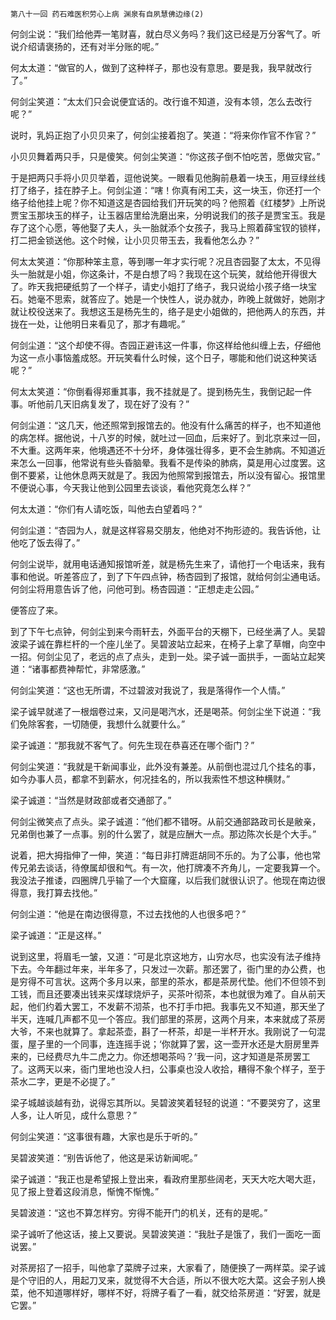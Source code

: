     第八十一回 药石难医积劳心上病 渊泉有自夙慧佛边缘(2) 

   何剑尘说：“我们给他弄一笔财喜，就白尽义务吗？我们这已经是万分客气了。听说介绍请褒扬的，还有对半分账的呢。”

   何太太道：“做官的人，做到了这种样子，那也没有意思。要是我，我早就改行了。”

   何剑尘笑道：“太太们只会说便宜话的。改行谁不知道，没有本领，怎么去改行呢？”

   说时，乳妈正抱了小贝贝来了，何剑尘接着抱了。笑道：“将来你作官不作官？”

   小贝贝舞着两只手，只是傻笑。何剑尘笑道：“你这孩子倒不怕吃苦，愿做灾官。”

   于是把两只手将小贝贝举着，逗他说笑。一眼看见他胸前悬着一块玉，用豆绿丝线打了络子，挂在脖子上。何剑尘道：“嗐！你真有闲工夫，这一块玉，你还打一个络子给他挂上呢？你不知道这是杏园给我们开玩笑的吗？他照着《红楼梦》上所说贾宝玉那块玉的样子，让玉器店里给洗磨出来，分明说我们的孩子是贾宝玉。我是存了这个心愿，等他娶了夫人，头一胎就添个女孩子，我马上照着薛宝钗的锁样，打二把金锁送他。这个时候，让小贝贝带玉去，我看他怎么办？”

   何太太笑道：“你那种笨主意，等到哪一年才实行呢？况且杏园娶了太太，不见得头一胎就是小姐，你这条计，不是白想了吗？我现在这个玩笑，就给他开得很大了。昨天我把硬纸剪了一个样子，请史小姐打了络子，我只说给小孩子络一块宝石。她毫不思索，就答应了。她是一个快性人，说办就办，昨晚上就做好，她刚才就让校役送来了。我想这玉是杨先生的，络子是史小姐做的，把他两人的东西，并拢在一处，让他明日来看见了，那才有趣呢。”

   何剑尘道：“这个却使不得。杏园正避讳这一件事，你这样给他纠缠上去，仔细他为这一点小事恼羞成怒。开玩笑看什么时候，这个日子，哪能和他们说这种笑话呢？”

   何太太笑道：“你倒看得郑重其事，我不挂就是了。提到杨先生，我倒记起一件事。听他前几天旧病复发了，现在好了没有？”

   何剑尘道：“这几天，他还照常到报馆去的。他没有什么痛苦的样子，也不知道他的病怎样。据他说，十八岁的时候，就吐过一回血，后来好了。到北京来过一回，不大重。这两年来，他境遇还不十分坏，身体强壮得多，更不会生肺病。不知道近来怎么一回事，他常说有些头昏脑晕。我看不是传染的肺病，莫是用心过度罢。这倒不要紧，让他休息两天就是了。我因为他照常到报馆去，所以没有留心。报馆里不便说心事，今天我让他到公园里去谈谈，看他究竟怎么样？”

   何太太道：“你们有人请吃饭，叫他去白望着吗？”

   何剑尘道：“杏园为人，就是这样容易交朋友，他绝对不拘形迹的。我告诉他，让他吃了饭去得了。”

   何剑尘说毕，就用电话通知报馆听差，就是杨先生来了，请他打一个电话来，我有事和他说。听差答应了，到了下午四点钟，杨杏园到了报馆，就给何剑尘通电话。何剑尘将用意告诉了他，问他可到。杨杏园道：“正想走走公园。”

   便答应了来。

   到了下午七点钟，何剑尘到来今雨轩去，外面平台的天棚下，已经坐满了人。吴碧波梁子诚在靠栏杆的一个座儿坐了。吴碧波站立起来，在椅子上拿了草帽，向空中一招。何剑尘见了，老远的点了点头，走到一处。梁子诚一面拱手，一面站立起笑道：“诸事都费神帮忙，非常感激。”

   何剑尘笑道：“这也无所谓，不过碧波对我说了，我是落得作一个人情。”

   梁子诚早就递了一根烟卷过来，又问是喝汽水，还是喝茶。何剑尘坐下说道：“我们免除客套，一切随便，我想什么就要什么。”

   梁子诚道：“那我就不客气了。何先生现在恭喜还在哪个衙门？”

   何剑尘笑道：“我就是干新闻事业，此外没有兼差。从前倒也混过几个挂名的事，如今办事人员，都拿不到薪水，何况挂名的，所以我索性不想这种横财。”

   梁子诚道：“当然是财政部或者交通部了。”

   何剑尘微笑点了点头。梁子诚道：“他们都不错呀。从前交通部路政司长是敝亲，兄弟倒也兼了一点事。别的什么罢了，就是应酬大一点。那边陈次长是个大手。”

   说着，把大拇指伸了一伸，笑道：“每日非打牌逛胡同不乐的。为了公事，他也常传兄弟去谈话，待僚属却很和气。有一次，他打牌凑不齐角儿，一定要我算一个。我没法子推诿，四圈牌几乎输了一个大窟窿，以后我们就很认识了。他现在南边很得意，我打算去找他。”

   何剑尘道：“他是在南边很得意，不过去找他的人也很多吧？”

   梁子诚道：“正是这样。”

   说到这里，将眉毛一皱，又道：“可是北京这地方，山穷水尽，也实没有法子维持下去。今年翻过年来，半年多了，只发过一次薪。那还罢了，衙门里的办公费，也是穷得不可言状。这两个多月以来，部里的茶水，都是茶房代垫。他们不但领不到工钱，而且还要凑出钱来买煤球烧炉子，买茶叶彻茶，本也就很为难了。自从前天起，他们约着大罢工，不发薪不沏茶，也不打手巾把。我事先又不知道，那天坐了半天，连喊几声都不见一个答应。我们部里的茶房，这两个月来，本来就成了茶房大爷，不来也就算了。拿起茶壶，斟了一杯茶，却是一半杯开水。我刚说了一句混蛋，屋子里的一个同事，连连摇手说；‘你就算了罢，这一壶开水还是大厨房里弄来的，已经费尽九牛二虎之力。你还想喝茶吗？’我一问，这才知道是茶房罢工了。这两天以来，衙门里地也没人扫，公事桌也没人收拾，糟得不象个样子，至于茶水二字，更是不必提了。”

   梁子城越谈越有劲，说得忘其所以。吴碧波笑着轻轻的说道：“不要哭穷了，这里人多，让人听见，成什么意思？”

   何剑尘笑道：“这事很有趣，大家也是乐于听的。”

   吴碧波笑道：“别告诉他了，他这是采访新闻呢。”

   梁子诚道：“我正也是希望报上登出来，看政府里那些阔老，天天大吃大喝大逛，见了报上登着这段消息，惭愧不惭愧。”

   吴碧波道：“这也不算怎样穷。穷得不能开门的机关，还有的是呢。”

   梁子诚听了他这话，接上又要说。吴碧波笑道：“我肚子是饿了，我们一面吃一面说罢。”

   对茶房招了一招手，叫他拿了菜牌子过来，大家看了，随便换了一两样菜。梁子诚是个守旧的人，用起刀叉来，就觉得不大合适，所以不很大吃大菜。这会子别人换菜，他不知道哪样好，哪样不好，将牌子看了一看，就交给茶房道：“好罢，就是它罢。”

